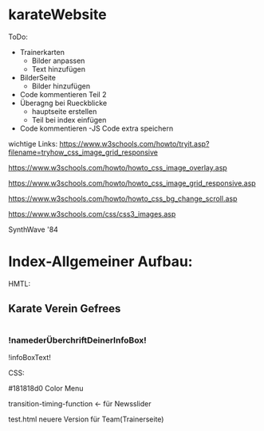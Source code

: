 # karateWebsite
ToDo: 
- Trainerkarten
    - Bilder anpassen
    - Text hinzufügen
- BilderSeite
    - Bilder hinzufügen
- Code kommentieren Teil 2
- Überagng bei Rueckblicke
    - hauptseite erstellen
    - Teil bei index einfügen
- Code kommentieren
-JS Code extra speichern


wichtige Links:
https://www.w3schools.com/howto/tryit.asp?filename=tryhow_css_image_grid_responsive

https://www.w3schools.com/howto/howto_css_image_overlay.asp

https://www.w3schools.com/howto/howto_css_image_grid_responsive.asp

https://www.w3schools.com/howto/howto_css_bg_change_scroll.asp

https://www.w3schools.com/css/css3_images.asp


SynthWave '84

# Index-Allgemeiner Aufbau:

HMTL:

<section class="!nameDerSection!">
      <div class="container">
        <h2 class="!nameDerHauptÜberschrift!">Karate Verein Gefrees</h2>
        <div class="content">
          <div class="!nameDesImages!">
            <img src="!pfadDeinesImages!" alt="" />
          </div>
          <div class="!nameDerInfoBox!">
            <h3>!namederÜberchriftDeinerInfoBox!</h3>
            <p>
              !infoBoxText!
            </p>
          </div>
        </div>
      </div>
    </section>

CSS:


#181818d0
Color Menu

transition-timing-function <- für Newsslider

test.html neuere Version für Team(Trainerseite)